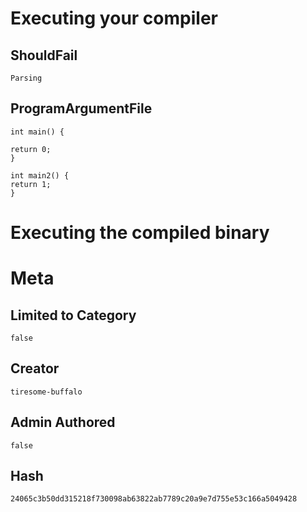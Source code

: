 # Executing your compiler

## ShouldFail

```
Parsing
```

## ProgramArgumentFile

```
int main() {

return 0;
}

int main2() {
return 1;
}
```

# Executing the compiled binary

# Meta

## Limited to Category

```
false
```

## Creator

```
tiresome-buffalo
```

## Admin Authored

```
false
```

## Hash

```
24065c3b50dd315218f730098ab63822ab7789c20a9e7d755e53c166a5049428
```
